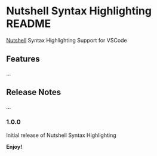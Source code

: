# Nutshell Syntax Highlighting README

[Nutshell](https://github.com/supposedly/nutshell) Syntax Highlighting Support for VSCode

## Features

...

## Release Notes

...

### 1.0.0

Initial release of Nutshell Syntax Highlighting

**Enjoy!**
